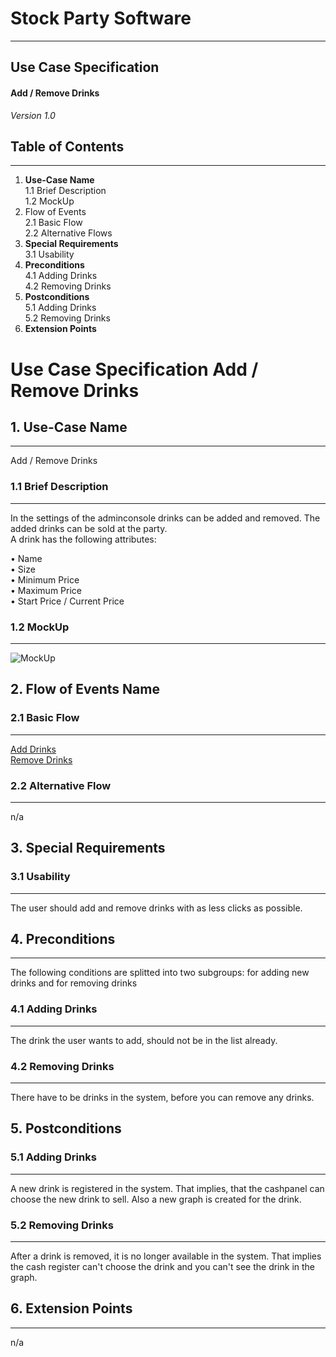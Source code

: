 # Stock Party Software #
---
## Use Case Specification ##
#### Add / Remove Drinks ####
 
*Version 1.0*   
    

## Table of Contents ##
---
1. **Use-Case Name**         
1.1 Brief Description     
1.2 MockUp       
2. Flow of Events    
2.1 Basic Flow     
2.2 Alternative Flows    
3. **Special Requirements**    
3.1 Usability              
4. **Preconditions**        
4.1 Adding Drinks     
4.2 Removing Drinks     
5. **Postconditions**    
5.1 Adding Drinks    
5.2 Removing Drinks    
6. **Extension Points**


# Use Case Specification Add / Remove Drinks #

## 1.  Use-Case Name ##
---
Add / Remove Drinks

### 1.1  Brief Description ###
---
In the settings of the adminconsole drinks can be added and removed. The added drinks can be sold at the party.     
A drink has the following attributes:
    
• Name    
• Size    
• Minimum Price    
• Maximum Price    
• Start Price / Current Price    
### 1.2  MockUp ###
---
![MockUp](https://bytebucket.org/stockings/projectmanagement/raw/master/useCases/manageDrinks.png)

## 2. Flow of Events Name ##
### 2.1 Basic Flow ###
---
[Add Drinks](https://bytebucket.org/stockings/projectmanagement/raw/90be2c8d8f7ec48bb99f141774a77c4ea28cd397/useCases/addDrinkFlow.pdf)   
[Remove Drinks](https://bytebucket.org/stockings/projectmanagement/raw/90be2c8d8f7ec48bb99f141774a77c4ea28cd397/useCases/removeDrinkFlow.pdf)    

### 2.2 Alternative Flow ###
---
n/a    
    
## 3. Special Requirements ##
### 3.1 Usability ###
---
The user should add and remove drinks with as less clicks as possible.

## 4. Preconditions ##
---
The following conditions are splitted into two subgroups: for adding new drinks and for removing drinks

### 4.1 Adding Drinks ###
---
The drink the user wants to add, should not be in the list already.

### 4.2 Removing Drinks ###
---
There have to be drinks in the system, before you can remove any drinks.

## 5. Postconditions ##
### 5.1 Adding Drinks ###
---

A new drink is registered in the system. That implies, that the cashpanel can choose the new drink to sell. Also a new graph is created for the drink.

### 5.2 Removing Drinks ###
---
After a drink is removed, it is no longer available in the system. That implies the cash register can't choose the drink and you can't see the drink in the graph.

## 6. Extension Points ##
---
n/a
    